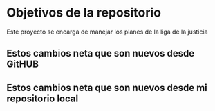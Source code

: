 # Objetivos de la repositorio

Este proyecto se encarga de manejar los planes de la liga de la justicia

## Estos cambios neta que son nuevos desde GitHUB
## Estos cambios neta que son nuevos desde mi repositorio local
